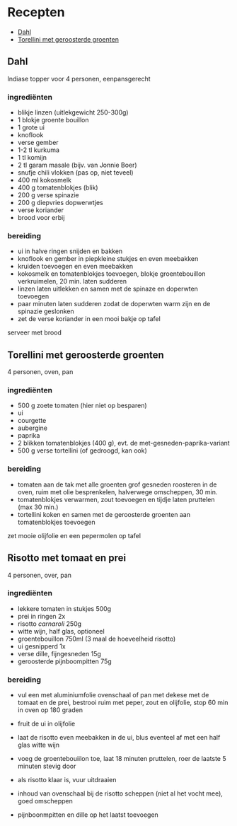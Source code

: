 # Recepten

- [Dahl](#dahl)
- [Torellini met geroosterde groenten](#torellini-met-geroosterde-groenten)

## Dahl

Indiase topper voor 4 personen, eenpansgerecht

### ingrediënten

- blikje linzen (uitlekgewicht 250-300g)
- 1 blokje groente bouillon
- 1 grote ui
- knoflook
- verse gember
- 1-2 tl kurkuma
- 1 tl komijn
- 2 tl garam masale (bijv. van Jonnie Boer)
- snufje chili vlokken (pas op, niet teveel)
- 400 ml kokosmelk
- 400 g tomatenblokjes (blik)
- 200 g verse spinazie
- 200 g diepvries dopwerwtjes
- verse koriander
- brood voor erbij

### bereiding

- ui in halve ringen snijden en bakken
- knoflook en gember in piepkleine stukjes en even meebakken
- kruiden toevoegen en even meebakken
- kokosmelk en tomatenblokjes toevoegen, blokje groentebouillon verkruimelen, 20 min. laten sudderen
- linzen laten uitlekken en samen met de spinaze en doperwten toevoegen
- paar minuten laten sudderen zodat de doperwten warm zijn en de spinazie geslonken
- zet de verse koriander in een mooi bakje op tafel

serveer met brood

## Torellini met geroosterde groenten

4 personen, oven, pan

### ingrediënten

- 500 g zoete tomaten (hier niet op besparen)
- ui
- courgette
- aubergine
- paprika
- 2 blikken tomatenblokjes (400 g), evt. de met-gesneden-paprika-variant
- 500 g verse tortellini (of gedroogd, kan ook)

### bereiding

- tomaten aan de tak met alle groenten grof gesneden roosteren in de oven, ruim met olie besprenkelen, halverwege omscheppen, 30 min.
- tomatenblokjes verwarmen, zout toevoegen en tijdje laten pruttelen (max 30 min.)
- tortellini koken en samen met de geroosterde groenten aan tomatenblokjes toevoegen

zet mooie olijfolie en een pepermolen op tafel

## Risotto met tomaat en prei

4 personen, over, pan

### ingrediënten

- lekkere tomaten in stukjes 500g
- prei in ringen 2x
- risotto _carnaroli_ 250g
- witte wijn, half glas, optioneel
- groentebouillon 750ml (3 maal de hoeveelheid risotto)
- ui gesnipperd 1x
- verse dille, fijngesneden 15g
- geroosterde pijnboompitten 75g

### bereiding

- vul een met aluminiumfolie ovenschaal of pan met dekese met de tomaat en de prei, bestrooi ruim met peper, zout en olijfolie, stop 60 min in oven op 180 graden
- fruit de ui in olijfolie
- laat de risotto even meebakken in de ui, blus eventeel af met een half glas witte wijn
- voeg de groentebouiilon toe, laat 18 minuten pruttelen, roer de laatste 5 minuten stevig door

- als risotto klaar is, vuur uitdraaien
- inhoud van ovenschaal bij de risotto scheppen (niet al het vocht mee), goed omscheppen
- pijnboonmpitten en dille op het laatst toevoegen